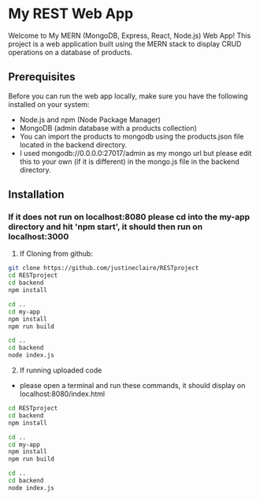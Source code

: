# My REST Web App

Welcome to My MERN (MongoDB, Express, React, Node.js) Web App! This project is a web application built using the MERN stack to display CRUD operations on a database of products. 

## Prerequisites

Before you can run the web app locally, make sure you have the following installed on your system:

- Node.js and npm (Node Package Manager)
- MongoDB (admin database with a products collection)
- You can import the products to mongodb using the products.json file located in the backend directory. 
- I used mongodb://0.0.0.0:27017/admin as my mongo url but please edit this to your own (if it is different) in the mongo.js file in the backend directory.

## Installation
### If it does not run on localhost:8080 please cd into the my-app directory and hit 'npm start', it should then run on localhost:3000

1. If Cloning from github:

```bash
git clone https://github.com/justineclaire/RESTproject
cd RESTproject
cd backend 
npm install

cd ..
cd my-app
npm install
npm run build

cd ..
cd backend
node index.js
```

2. If running uploaded code
- please open a terminal and run these commands, it should display on localhost:8080/index.html

```bash
cd RESTproject
cd backend 
npm install

cd ..
cd my-app
npm install
npm run build

cd ..
cd backend
node index.js




